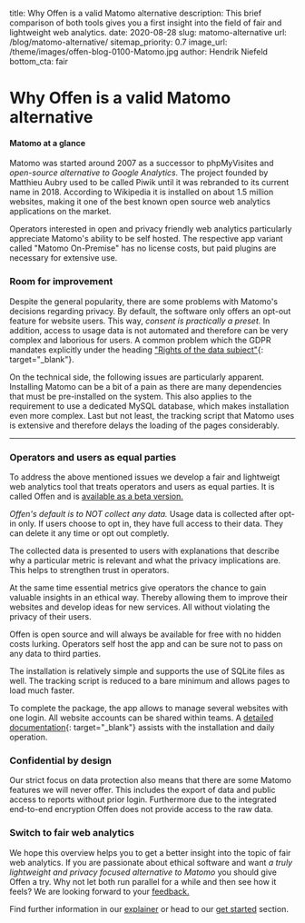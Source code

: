title: Why Offen is a valid Matomo alternative
description: This brief comparison of both tools gives you a first insight into the field of fair and lightweight web analytics.
date: 2020-08-28
slug: matomo-alternative
url: /blog/matomo-alternative/
sitemap_priority: 0.7
image_url: /theme/images/offen-blog-0100-Matomo.jpg
author: Hendrik Niefeld
bottom_cta: fair

# Why Offen is a valid Matomo alternative

#### Matomo at a glance

Matomo was started around 2007 as a successor to phpMyVisites and *open-source alternative to Google Analytics.* The project founded by Matthieu Aubry used to be called Piwik until it was rebranded to its current name in 2018. According to Wikipedia it is installed on about 1.5 million websites, making it one of the best known open source web analytics applications on the market.

Operators interested in open and privacy friendly web analytics particularly appreciate Matomo's ability to be self hosted. The respective app variant called "Matomo On-Premise" has no license costs, but paid plugins are necessary for extensive use.

### Room for improvement

Despite the general popularity, there are some problems with Matomo's decisions regarding privacy. By default, the software only offers an opt-out feature for website users. This way, *consent is practically a preset.* In addition, access to usage data is not automated and therefore can be very complex and laborious for users. A common problem which the GDPR mandates explicitly under the heading ["Rights of the data subject"](https://en.wikipedia.org/wiki/General_Data_Protection_Regulation#III_Rights_of_the_data_subject){: target="_blank"}.

On the technical side, the following issues are particularly apparent. Installing Matomo can be a bit of a pain as there are many dependencies that must be pre-installed on the system. This also applies to the requirement to use a dedicated MySQL database, which makes installation even more complex. Last but not least, the tracking script that Matomo uses is extensive and therefore delays the loading of the pages considerably.

---

### Operators and users as equal parties

To address the above mentioned issues we develop a fair and lightweigt web analytics tool that treats operators and users as equal parties. It is called Offen and is [available as a beta version.](https://www.offen.dev/get-started/)

*Offen's default is to NOT collect any data.* Usage data is collected after opt-in only. If users choose to opt in, they have full access to their data. They can delete it any time or opt out completly.

The collected data is presented to users with explanations that describe why a particular metric is relevant and what the privacy implications are. This helps to strengthen trust in operators.

At the same time essential metrics give operators the chance to gain valuable insights in an ethical way. Thereby allowing them to improve their websites and develop ideas for new services. All without violating the privacy of their users.

Offen is open source and will always be available for free with no hidden costs lurking. Operators self host the app and can be sure not to pass on any data to third parties.

The installation is relatively simple and supports the use of SQLite files as well. The tracking script is reduced to a bare minimum and allows pages to load much faster.

To complete the package, the app allows to manage several websites with one login. All website accounts can be shared within teams. A [detailed documentation](https://docs.offen.dev/){: target="_blank"} assists with the installation and daily operation.

### Confidential by design

Our strict focus on data protection also means that there are some Matomo features we will never offer. This includes the export of data and public access to reports without prior login. Furthermore due to the integrated end-to-end encryption Offen does not provide access to the raw data.

### Switch to fair web analytics

We hope this overview helps you to get a better insight into the topic of fair web analytics. If you are passionate about ethical software and want *a truly lightweight and privacy focused alternative to Matomo* you should give Offen a try. Why not let both run parallel for a while and then see how it feels? We are looking forward to your [feedback.](mailto:hioffen@posteo.de)


Find further information in our [explainer](https://www.offen.dev/#bg-explainer) or head to our [get started](https://www.offen.dev/get-started/) section.
